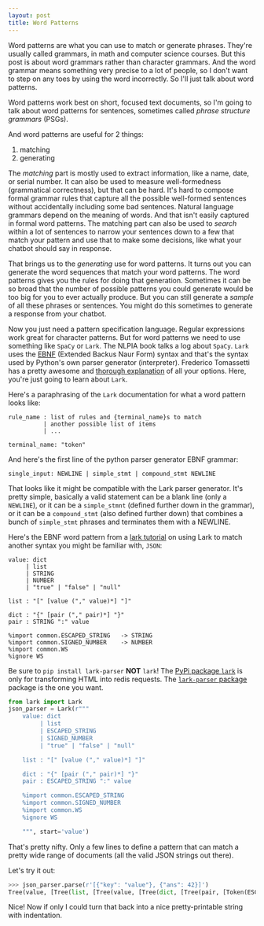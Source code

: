 ```yaml
---
layout: post
title: Word Patterns
---
```


Word patterns are what you can use to match or generate phrases. They're usually called grammars, in math and computer science courses. But this post is about word grammars rather than character grammars. And the word grammar means something very precise to a lot of people, so I don't want to step on any toes by using the word incorrectly. So I'll just talk about word patterns.

Word patterns work best on short, focused text documents, so I'm going to talk about word patterns for sentences, sometimes called *phrase structure grammars* (PSGs).

And word patterns are useful for 2 things:

1. matching
2. generating

The _matching_ part is mostly used to extract information, like a name, date, or serial number. It can also be used to measure well-formedness (grammatical correctness), but that can be hard. It's hard to compose formal grammar rules that capture all the possible well-formed sentences without accidentally including some bad sentences. Natural language grammars depend on the meaning of words. And that isn't easily captured in formal word patterns. The matching part can also be used to _search_ within a lot of sentences to narrow your sentences down to a few that match your pattern and use that to make some decisions, like what your chatbot should say in response.

That brings us to the *generating* use for word patterns. It turns out you can generate the word sequences that match your word patterns. The word patterns gives you the rules for doing that generation. Sometimes it can be so broad that the number of possible patterns you could generate would be too big for you to ever actually produce. But you can still generate a *sample* of all these phrases or sentences. You might do this sometimes to generate a response from your chatbot.

Now you just need a pattern specification language. Regular expressions work great for character patterns. But for word patterns we need to use something like `SpaCy` or `Lark`. The NLPIA book talks a log about `SpaCy`. `Lark` uses the [EBNF](https://www.wikiwand.com/en/Extended_Backus%E2%80%93Naur_form) (Extended Backus Naur Form) syntax and that's the syntax used by Python's own parser generator (interpreter). Frederico Tomassetti has a pretty awesome and [thorough explanation](https://tomassetti.me/parsing-in-python/) of all your options. Here, you're just going to learn about `Lark`.

Here's a paraphrasing of the `Lark` documentation for what a word pattern looks like:

```text
rule_name : list of rules and {terminal_name}s to match
          | another possible list of items
          | ...

terminal_name: "token"
```

And here's the first line of the python parser generator EBNF grammar:

```lark
single_input: NEWLINE | simple_stmt | compound_stmt NEWLINE
```
That looks like it might be compatible with the Lark parser generator. It's pretty simple, basically a valid statement can be a blank line (only a `NEWLINE`), or it can be a `simple_stmnt` (defined further down in the grammar), or it can be a `compound_stmt` (also defined further down) that combines a bunch of `simple_stmt` phrases and terminates them with a NEWLINE.

Here's the EBNF word pattern from a [lark tutorial](https://github.com/lark-parser/lark/blob/master/docs/json_tutorial.md) on using Lark to match another syntax you might be familiar with, `JSON`:

```lark
value: dict
     | list
     | STRING
     | NUMBER
     | "true" | "false" | "null"

list : "[" [value ("," value)*] "]"

dict : "{" [pair ("," pair)*] "}"
pair : STRING ":" value

%import common.ESCAPED_STRING   -> STRING
%import common.SIGNED_NUMBER    -> NUMBER
%import common.WS
%ignore WS
```

Be sure to `pip install lark-parser` **NOT** `lark`! The [PyPi package `lark`](https://pypi.org/project/lark/) is only for transforming HTML into redis requests. The [`lark-parser` package](https://pypi.org/project/lark-parser/) package is the one you want.

```python
from lark import Lark
json_parser = Lark(r"""
    value: dict
         | list
         | ESCAPED_STRING
         | SIGNED_NUMBER
         | "true" | "false" | "null"

    list : "[" [value ("," value)*] "]"

    dict : "{" [pair ("," pair)*] "}"
    pair : ESCAPED_STRING ":" value

    %import common.ESCAPED_STRING
    %import common.SIGNED_NUMBER
    %import common.WS
    %ignore WS

    """, start='value')
```

That's pretty nifty. Only a few lines to define a pattern that can match a pretty wide range of documents (all the valid JSON strings out there).

Let's try it out:

```python
>>> json_parser.parse(r'[{"key": "value"}, {"ans": 42}]')
Tree(value, [Tree(list, [Tree(value, [Tree(dict, [Tree(pair, [Token(ESCAPED_STRING, '"key"'), Tree(value, [Token(ESCAPED_STRING, '"value"')])])])]), Tree(value, [Tree(dict, [Tree(pair, [Token(ESCAPED_STRING, '"ans"'), Tree(value, [Token(SIGNED_NUMBER, '42')])])])])])])
```

Nice! Now if only I could turn that back into a nice pretty-printable string with indentation.

